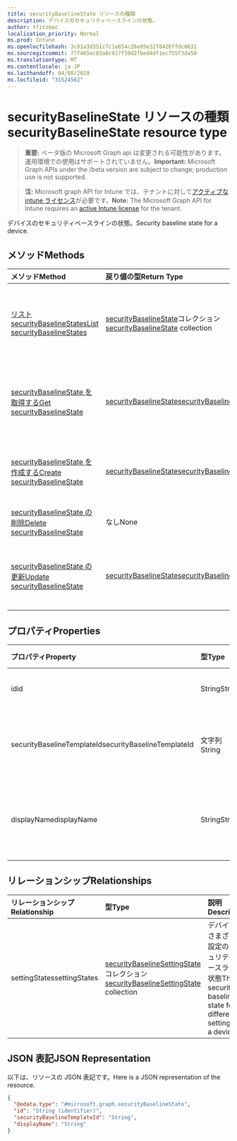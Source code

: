 ```yaml
---
title: securityBaselineState リソースの種類
description: デバイスのセキュリティベースラインの状態。
author: tfitzmac
localization_priority: Normal
ms.prod: Intune
ms.openlocfilehash: 3c81a3d351c7c1e854c26e05e32f8426ffdc0631
ms.sourcegitcommit: 77f485ec03a8c917f59d2fbed4df1ec755f3da58
ms.translationtype: MT
ms.contentlocale: ja-JP
ms.lasthandoff: 04/08/2019
ms.locfileid: "31524562"
---
```

# <a name="securitybaselinestate-resource-type"></a><span data-ttu-id="fd3c0-103">securityBaselineState リソースの種類</span><span class="sxs-lookup"><span data-stu-id="fd3c0-103">securityBaselineState resource type</span></span>

> <span data-ttu-id="fd3c0-104">**重要:** ベータ版の Microsoft Graph api は変更される可能性があります。運用環境での使用はサポートされていません。</span><span class="sxs-lookup"><span data-stu-id="fd3c0-104">**Important:** Microsoft Graph APIs under the /beta version are subject to change; production use is not supported.</span></span>

> <span data-ttu-id="fd3c0-105">**注:** Microsoft graph API for Intune では、テナントに対して[アクティブな intune ライセンス](https://go.microsoft.com/fwlink/?linkid=839381)が必要です。</span><span class="sxs-lookup"><span data-stu-id="fd3c0-105">**Note:** The Microsoft Graph API for Intune requires an [active Intune license](https://go.microsoft.com/fwlink/?linkid=839381) for the tenant.</span></span>

<span data-ttu-id="fd3c0-106">デバイスのセキュリティベースラインの状態。</span><span class="sxs-lookup"><span data-stu-id="fd3c0-106">Security baseline state for a device.</span></span>

## <a name="methods"></a><span data-ttu-id="fd3c0-107">メソッド</span><span class="sxs-lookup"><span data-stu-id="fd3c0-107">Methods</span></span>
|<span data-ttu-id="fd3c0-108">メソッド</span><span class="sxs-lookup"><span data-stu-id="fd3c0-108">Method</span></span>|<span data-ttu-id="fd3c0-109">戻り値の型</span><span class="sxs-lookup"><span data-stu-id="fd3c0-109">Return Type</span></span>|<span data-ttu-id="fd3c0-110">説明</span><span class="sxs-lookup"><span data-stu-id="fd3c0-110">Description</span></span>|
|:---|:---|:---|
|[<span data-ttu-id="fd3c0-111">リスト securityBaselineStates</span><span class="sxs-lookup"><span data-stu-id="fd3c0-111">List securityBaselineStates</span></span>](../api/intune-deviceintent-securitybaselinestate-list.md)|<span data-ttu-id="fd3c0-112">[securityBaselineState](../resources/intune-deviceintent-securitybaselinestate.md)コレクション</span><span class="sxs-lookup"><span data-stu-id="fd3c0-112">[securityBaselineState](../resources/intune-deviceintent-securitybaselinestate.md) collection</span></span>|<span data-ttu-id="fd3c0-113">[securityBaselineState](../resources/intune-deviceintent-securitybaselinestate.md)オブジェクトのプロパティとリレーションシップをリストします。</span><span class="sxs-lookup"><span data-stu-id="fd3c0-113">List properties and relationships of the [securityBaselineState](../resources/intune-deviceintent-securitybaselinestate.md) objects.</span></span>|
|[<span data-ttu-id="fd3c0-114">securityBaselineState を取得する</span><span class="sxs-lookup"><span data-stu-id="fd3c0-114">Get securityBaselineState</span></span>](../api/intune-deviceintent-securitybaselinestate-get.md)|[<span data-ttu-id="fd3c0-115">securityBaselineState</span><span class="sxs-lookup"><span data-stu-id="fd3c0-115">securityBaselineState</span></span>](../resources/intune-deviceintent-securitybaselinestate.md)|<span data-ttu-id="fd3c0-116">[securityBaselineState](../resources/intune-deviceintent-securitybaselinestate.md)オブジェクトのプロパティとリレーションシップを読み取ります。</span><span class="sxs-lookup"><span data-stu-id="fd3c0-116">Read properties and relationships of the [securityBaselineState](../resources/intune-deviceintent-securitybaselinestate.md) object.</span></span>|
|[<span data-ttu-id="fd3c0-117">securityBaselineState を作成する</span><span class="sxs-lookup"><span data-stu-id="fd3c0-117">Create securityBaselineState</span></span>](../api/intune-deviceintent-securitybaselinestate-create.md)|[<span data-ttu-id="fd3c0-118">securityBaselineState</span><span class="sxs-lookup"><span data-stu-id="fd3c0-118">securityBaselineState</span></span>](../resources/intune-deviceintent-securitybaselinestate.md)|<span data-ttu-id="fd3c0-119">新しい[securityBaselineState](../resources/intune-deviceintent-securitybaselinestate.md)オブジェクトを作成します。</span><span class="sxs-lookup"><span data-stu-id="fd3c0-119">Create a new [securityBaselineState](../resources/intune-deviceintent-securitybaselinestate.md) object.</span></span>|
|[<span data-ttu-id="fd3c0-120">securityBaselineState の削除</span><span class="sxs-lookup"><span data-stu-id="fd3c0-120">Delete securityBaselineState</span></span>](../api/intune-deviceintent-securitybaselinestate-delete.md)|<span data-ttu-id="fd3c0-121">なし</span><span class="sxs-lookup"><span data-stu-id="fd3c0-121">None</span></span>|<span data-ttu-id="fd3c0-122">[securityBaselineState](../resources/intune-deviceintent-securitybaselinestate.md)を削除します。</span><span class="sxs-lookup"><span data-stu-id="fd3c0-122">Deletes a [securityBaselineState](../resources/intune-deviceintent-securitybaselinestate.md).</span></span>|
|[<span data-ttu-id="fd3c0-123">securityBaselineState の更新</span><span class="sxs-lookup"><span data-stu-id="fd3c0-123">Update securityBaselineState</span></span>](../api/intune-deviceintent-securitybaselinestate-update.md)|[<span data-ttu-id="fd3c0-124">securityBaselineState</span><span class="sxs-lookup"><span data-stu-id="fd3c0-124">securityBaselineState</span></span>](../resources/intune-deviceintent-securitybaselinestate.md)|<span data-ttu-id="fd3c0-125">[securityBaselineState](../resources/intune-deviceintent-securitybaselinestate.md)オブジェクトのプロパティを更新します。</span><span class="sxs-lookup"><span data-stu-id="fd3c0-125">Update the properties of a [securityBaselineState](../resources/intune-deviceintent-securitybaselinestate.md) object.</span></span>|

## <a name="properties"></a><span data-ttu-id="fd3c0-126">プロパティ</span><span class="sxs-lookup"><span data-stu-id="fd3c0-126">Properties</span></span>
|<span data-ttu-id="fd3c0-127">プロパティ</span><span class="sxs-lookup"><span data-stu-id="fd3c0-127">Property</span></span>|<span data-ttu-id="fd3c0-128">型</span><span class="sxs-lookup"><span data-stu-id="fd3c0-128">Type</span></span>|<span data-ttu-id="fd3c0-129">説明</span><span class="sxs-lookup"><span data-stu-id="fd3c0-129">Description</span></span>|
|:---|:---|:---|
|<span data-ttu-id="fd3c0-130">id</span><span class="sxs-lookup"><span data-stu-id="fd3c0-130">id</span></span>|<span data-ttu-id="fd3c0-131">String</span><span class="sxs-lookup"><span data-stu-id="fd3c0-131">String</span></span>|<span data-ttu-id="fd3c0-132">エンティティのキー。</span><span class="sxs-lookup"><span data-stu-id="fd3c0-132">Key of the entity.</span></span>|
|<span data-ttu-id="fd3c0-133">securityBaselineTemplateId</span><span class="sxs-lookup"><span data-stu-id="fd3c0-133">securityBaselineTemplateId</span></span>|<span data-ttu-id="fd3c0-134">文字列</span><span class="sxs-lookup"><span data-stu-id="fd3c0-134">String</span></span>|<span data-ttu-id="fd3c0-135">セキュリティ基準テンプレート id</span><span class="sxs-lookup"><span data-stu-id="fd3c0-135">The security baseline template id</span></span>|
|<span data-ttu-id="fd3c0-136">displayName</span><span class="sxs-lookup"><span data-stu-id="fd3c0-136">displayName</span></span>|<span data-ttu-id="fd3c0-137">String</span><span class="sxs-lookup"><span data-stu-id="fd3c0-137">String</span></span>|<span data-ttu-id="fd3c0-138">セキュリティベースラインの表示名</span><span class="sxs-lookup"><span data-stu-id="fd3c0-138">The display name of the security baseline</span></span>|

## <a name="relationships"></a><span data-ttu-id="fd3c0-139">リレーションシップ</span><span class="sxs-lookup"><span data-stu-id="fd3c0-139">Relationships</span></span>
|<span data-ttu-id="fd3c0-140">リレーションシップ</span><span class="sxs-lookup"><span data-stu-id="fd3c0-140">Relationship</span></span>|<span data-ttu-id="fd3c0-141">型</span><span class="sxs-lookup"><span data-stu-id="fd3c0-141">Type</span></span>|<span data-ttu-id="fd3c0-142">説明</span><span class="sxs-lookup"><span data-stu-id="fd3c0-142">Description</span></span>|
|:---|:---|:---|
|<span data-ttu-id="fd3c0-143">settingStates</span><span class="sxs-lookup"><span data-stu-id="fd3c0-143">settingStates</span></span>|<span data-ttu-id="fd3c0-144">[securityBaselineSettingState](../resources/intune-deviceintent-securitybaselinesettingstate.md)コレクション</span><span class="sxs-lookup"><span data-stu-id="fd3c0-144">[securityBaselineSettingState](../resources/intune-deviceintent-securitybaselinesettingstate.md) collection</span></span>|<span data-ttu-id="fd3c0-145">デバイスのさまざまな設定のセキュリティベースライン状態</span><span class="sxs-lookup"><span data-stu-id="fd3c0-145">The security baseline state for different settings for a device</span></span>|

## <a name="json-representation"></a><span data-ttu-id="fd3c0-146">JSON 表記</span><span class="sxs-lookup"><span data-stu-id="fd3c0-146">JSON Representation</span></span>
<span data-ttu-id="fd3c0-147">以下は、リソースの JSON 表記です。</span><span class="sxs-lookup"><span data-stu-id="fd3c0-147">Here is a JSON representation of the resource.</span></span>
<!-- {
  "blockType": "resource",
  "keyProperty": "id",
  "@odata.type": "microsoft.graph.securityBaselineState"
}
-->
``` json
{
  "@odata.type": "#microsoft.graph.securityBaselineState",
  "id": "String (identifier)",
  "securityBaselineTemplateId": "String",
  "displayName": "String"
}
```



